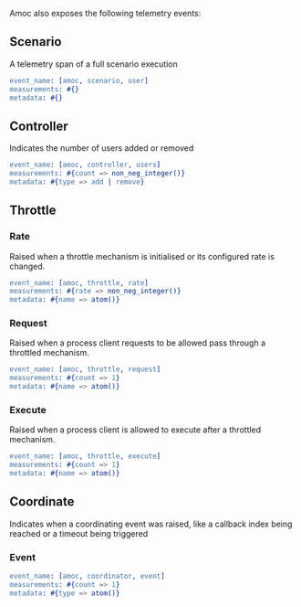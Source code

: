 Amoc also exposes the following telemetry events:

## Scenario

A telemetry span of a full scenario execution
```erlang
event_name: [amoc, scenario, user]
measurements: #{}
metadata: #{}
```

## Controller

Indicates the number of users added or removed
```erlang
event_name: [amoc, controller, users]
measurements: #{count => non_neg_integer()}
metadata: #{type => add | remove}
```

## Throttle

### Rate

Raised when a throttle mechanism is initialised or its configured rate is changed.

```erlang
event_name: [amoc, throttle, rate]
measurements: #{rate => non_neg_integer()}
metadata: #{name => atom()}
```

### Request

Raised when a process client requests to be allowed pass through a throttled mechanism.

```erlang
event_name: [amoc, throttle, request]
measurements: #{count => 1}
metadata: #{name => atom()}
```

### Execute

Raised when a process client is allowed to execute after a throttled mechanism.

```erlang
event_name: [amoc, throttle, execute]
measurements: #{count => 1}
metadata: #{name => atom()}
```

## Coordinate

Indicates when a coordinating event was raised, like a callback index being reached or a timeout being triggered

### Event
```erlang
event_name: [amoc, coordinator, event]
measurements: #{count => 1}
metadata: #{type => atom()}
```
